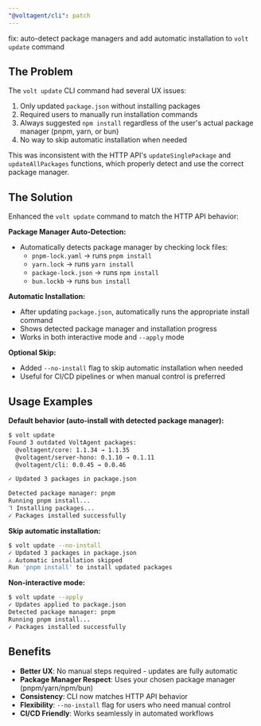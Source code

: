 ```yaml
---
"@voltagent/cli": patch
---
```


fix: auto-detect package managers and add automatic installation to `volt update` command

## The Problem

The `volt update` CLI command had several UX issues:

1. Only updated `package.json` without installing packages
2. Required users to manually run installation commands
3. Always suggested `npm install` regardless of the user's actual package manager (pnpm, yarn, or bun)
4. No way to skip automatic installation when needed

This was inconsistent with the HTTP API's `updateSinglePackage` and `updateAllPackages` functions, which properly detect and use the correct package manager.

## The Solution

Enhanced the `volt update` command to match the HTTP API behavior:

**Package Manager Auto-Detection:**

- Automatically detects package manager by checking lock files:
  - `pnpm-lock.yaml` → runs `pnpm install`
  - `yarn.lock` → runs `yarn install`
  - `package-lock.json` → runs `npm install`
  - `bun.lockb` → runs `bun install`

**Automatic Installation:**

- After updating `package.json`, automatically runs the appropriate install command
- Shows detected package manager and installation progress
- Works in both interactive mode and `--apply` mode

**Optional Skip:**

- Added `--no-install` flag to skip automatic installation when needed
- Useful for CI/CD pipelines or when manual control is preferred

## Usage Examples

**Default behavior (auto-install with detected package manager):**

```bash
$ volt update
Found 3 outdated VoltAgent packages:
  @voltagent/core: 1.1.34 → 1.1.35
  @voltagent/server-hono: 0.1.10 → 0.1.11
  @voltagent/cli: 0.0.45 → 0.0.46

✓ Updated 3 packages in package.json

Detected package manager: pnpm
Running pnpm install...
⠹ Installing packages...
✓ Packages installed successfully
```

**Skip automatic installation:**

```bash
$ volt update --no-install
✓ Updated 3 packages in package.json
⚠ Automatic installation skipped
Run 'pnpm install' to install updated packages
```

**Non-interactive mode:**

```bash
$ volt update --apply
✓ Updates applied to package.json
Detected package manager: pnpm
Running pnpm install...
✓ Packages installed successfully
```

## Benefits

- **Better UX**: No manual steps required - updates are fully automatic
- **Package Manager Respect**: Uses your chosen package manager (pnpm/yarn/npm/bun)
- **Consistency**: CLI now matches HTTP API behavior
- **Flexibility**: `--no-install` flag for users who need manual control
- **CI/CD Friendly**: Works seamlessly in automated workflows
